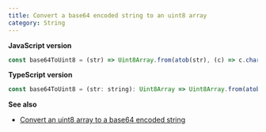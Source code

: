 ```yaml
---
title: Convert a base64 encoded string to an uint8 array
category: String
---
```


**JavaScript version**

```js
const base64ToUint8 = (str) => Uint8Array.from(atob(str), (c) => c.charCodeAt(0));
```

**TypeScript version**

```js
const base64ToUint8 = (str: string): Uint8Array => Uint8Array.from(atob(str), (c) => c.charCodeAt(0));
```

**See also**

-   [Convert an uint8 array to a base64 encoded string](/string/convert-an-uint8-array-to-a-base64-encoded-string)
